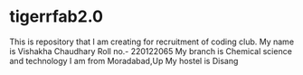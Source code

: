 # tigerrfab2.0
This is repository that I am creating for recruitment of coding club.
My name is Vishakha Chaudhary
Roll no.- 220122065
My branch is Chemical science and technology
I am from Moradabad,Up
My hostel is Disang 
